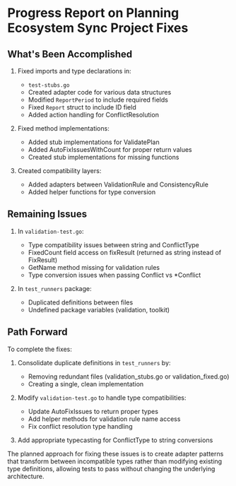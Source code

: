 # Progress Report on Planning Ecosystem Sync Project Fixes

## What's Been Accomplished

1. Fixed imports and type declarations in:
   - `test-stubs.go`
   - Created adapter code for various data structures
   - Modified `ReportPeriod` to include required fields
   - Fixed `Report` struct to include ID field
   - Added action handling for ConflictResolution

2. Fixed method implementations:
   - Added stub implementations for ValidatePlan
   - Added AutoFixIssuesWithCount for proper return values
   - Created stub implementations for missing functions

3. Created compatibility layers:
   - Added adapters between ValidationRule and ConsistencyRule
   - Added helper functions for type conversion

## Remaining Issues

1. In `validation-test.go`:
   - Type compatibility issues between string and ConflictType
   - FixedCount field access on fixResult (returned as string instead of FixResult)
   - GetName method missing for validation rules
   - Type conversion issues when passing Conflict vs *Conflict

2. In `test_runners` package:
   - Duplicated definitions between files
   - Undefined package variables (validation, toolkit)

## Path Forward

To complete the fixes:

1. Consolidate duplicate definitions in `test_runners` by:
   - Removing redundant files (validation_stubs.go or validation_fixed.go)
   - Creating a single, clean implementation

2. Modify `validation-test.go` to handle type compatibilities:
   - Update AutoFixIssues to return proper types
   - Add helper methods for validation rule name access
   - Fix conflict resolution type handling

3. Add appropriate typecasting for ConflictType to string conversions

The planned approach for fixing these issues is to create adapter patterns that transform between incompatible types rather than modifying existing type definitions, allowing tests to pass without changing the underlying architecture.
